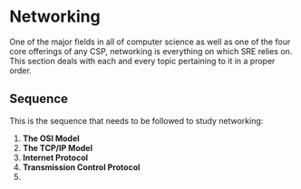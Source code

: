 # Networking

One of the major fields in all of computer science as well as one of the four core offerings of any CSP, networking is everything on which SRE relies on. This section deals with each and every topic pertaining to it in a proper order.


## Sequence

This is the sequence that needs to be followed to study networking:
1. **The OSI Model**
1. **The TCP/IP Model**
1. **Internet Protocol**
1. **Transmission Control Protocol**
1. 
